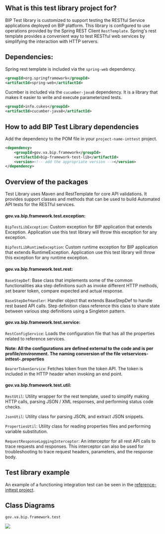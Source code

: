 ## What is this test library project for?

BIP Test library is customized to support testing the RESTful Service applications deployed on BIP platform. This library is configured to use operations provided by the Spring REST Client `RestTemplate`. Spring's rest template provides a convenient way to test RESTful web services by simplifying the interaction with HTTP servers.

## Dependencies:

Spring rest template is included via the `spring-web` dependency.

```xml
<groupId>org.springframework</groupId>
<artifactId>spring-web</artifactId>
```

Cucmber is included via the `cucumber-java8` dependency. It is a library that makes it easier to write and execute parameterized tests.

```xml
<groupId>info.cukes</groupId>
<artifactId>cucumber-java8</artifactId>
```

## How to add BIP Test Library dependencies
Add the dependency to the POM file in your `project-name-inttest` project.

```xml
<dependency>
	<groupId>gov.va.bip.framework</groupId>
	<artifactId>bip-framework-test-lib</artifactId>
	<version><!-- add the appropriate version --></version>
</dependency>
```

## Overview of the packages

Test Library uses Maven and RestTemplate for core API validations. It provides support classes and methods that can be used to build Automated API tests for the RESTful services.

#### gov.va.bip.framework.test.exception:

`BipTestLibException`: Custom exception for BIP application that extends Exception. Application use this test library will throw this exception for any exception.

`BipTestLibRuntimeException`: Custom runtime exception for BIP application that extends RuntimeException. Application use this test library will throw this exception for any runtime exception.

#### gov.va.bip.framework.test.rest:

`BaseStepDef`: Base class that implements some of the common functionalities aka step definitions such as invoke different HTTP methods, set bearer token, compare expected and actual response.  

`BaseStepDefHandler`: Handler object that extends BaseStepDef to handle rest based API calls. Step definition class reference this class to share state between various step definitions using a Singleton pattern.

#### gov.va.bip.framework.test.service:

`RestConfigService`: Loads the configuration file that has all the properties related to reference services.

**Note: All the configurations are defined external to the code and is per profile/environment. The naming conversion of the file
vetservices-inttest-<env>.properties**

`BearerTokenService`: Fetches token from the token API. The token is included in the HTTP header when invoking an end point.

#### gov.va.bip.framework.test.util:

`RestUtil`: Utility wrapper for the rest template, used to simplify making HTTP calls, parsing JSON / XML responses, and performing status code checks.

`JsonUtil`: Utility class for parsing JSON, and extract JSON snippets.

`PropertiesUtil`: Utility class for reading properties files and performing variable substitution.

`RequestResponseLoggingInterceptor`: An interceptor for all rest API calls to trace requests and responses. This interceptor can also be used for troubleshooting to trace request headers, parameters, and the response body.

## Test library example
An example of a functioning integration test can be seen in the [reference-inttest project](https://github.com/department-of-veterans-affairs/bip-reference-person/tree/master/bip-reference-inttest).

## Class Diagrams
	gov.va.bip.framework.test 
<img src="/images/cd-test-lib-package.jpg" />
